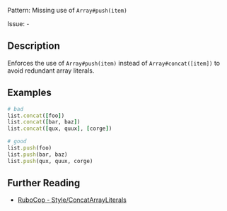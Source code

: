 Pattern: Missing use of `Array#push(item)`

Issue: -

## Description

Enforces the use of `Array#push(item)` instead of `Array#concat([item])` to avoid redundant array literals.

## Examples

```ruby
# bad
list.concat([foo])
list.concat([bar, baz])
list.concat([qux, quux], [corge])

# good
list.push(foo)
list.push(bar, baz)
list.push(qux, quux, corge)
```

## Further Reading

* [RuboCop - Style/ConcatArrayLiterals](https://docs.rubocop.org/rubocop/cops_style.html#styleconcatarrayliterals)
